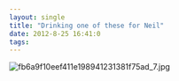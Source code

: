 ```yaml
---
layout: single
title: "Drinking one of these for Neil"
date: 2012-8-25 16:41:0
tags: 
---
```


![fb6a9f10eef411e198941231381f75ad_7.jpg][1]





   [1]: http://distilleryimage3.s3.amazonaws.com/fb6a9f10eef411e198941231381f75ad_7.jpg
